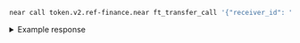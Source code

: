 ```bash
near call token.v2.ref-finance.near ft_transfer_call '{"receiver_id": "v2.ref-finance.near", "amount": "100000000000000000", "msg": ""}' --gas 300000000000000 --depositYocto 1 --accountId bob.near
```

<details>
<summary>Example response</summary>
<p>

```bash
'100000000000000000'
```

</p>

</details>
